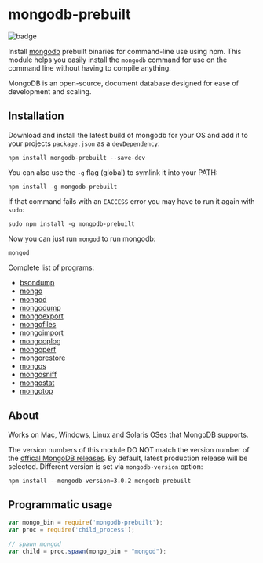 # mongodb-prebuilt


![badge](https://nodei.co/npm/mongodb-prebuilt.png?downloads=true)

Install [mongodb](https://github.com/mongodb/mongo) prebuilt binaries for command-line use using npm. This module helps you easily install the `mongodb` command for use on the command line without having to compile anything.

MongoDB is an open-source, document database designed for ease of development and scaling.

## Installation

Download and install the latest build of mongodb for your OS and add it to your projects `package.json` as a `devDependency`:

```
npm install mongodb-prebuilt --save-dev
```

You can also use the `-g` flag (global) to symlink it into your PATH:

```
npm install -g mongodb-prebuilt
```

If that command fails with an `EACCESS` error you may have to run it again with `sudo`:

```
sudo npm install -g mongodb-prebuilt
```

Now you can just run `mongod` to run mongodb:

```
mongod
```

Complete list of programs:

- [bsondump](https://docs.mongodb.org/manual/reference/program/bsondump/)
- [mongo](https://docs.mongodb.org/manual/reference/program/mongo/)
- [mongod](https://docs.mongodb.org/manual/reference/program/mongod/)
- [mongodump](https://docs.mongodb.org/manual/reference/program/mongodump/)
- [mongoexport](https://docs.mongodb.org/manual/reference/program/mongoexport/)
- [mongofiles](https://docs.mongodb.org/manual/reference/program/mongofiles/)
- [mongoimport](https://docs.mongodb.org/manual/reference/program/mongoimport/)
- [mongooplog](https://docs.mongodb.org/manual/reference/program/mongooplog/)
- [mongoperf](https://docs.mongodb.org/manual/reference/program/mongoperf/)
- [mongorestore](https://docs.mongodb.org/manual/reference/program/mongorestore/)
- [mongos](https://docs.mongodb.org/manual/reference/program/mongos/)
- [mongosniff](https://docs.mongodb.org/manual/reference/program/mongosniff/)
- [mongostat](https://docs.mongodb.org/manual/reference/program/mongostat/)
- [mongotop](https://docs.mongodb.org/manual/reference/program/mongotop/)

## About

Works on Mac, Windows, Linux and Solaris OSes that MongoDB supports.

The version numbers of this module DO NOT match the version number of the [offical MongoDB releases](https://www.mongodb.org/downloads#production). By default, latest production release will be selected. Different version is set via `mongodb-version`
option:

```
npm install --mongodb-version=3.0.2 mongodb-prebuilt
```

## Programmatic usage

``` js
var mongo_bin = require('mongodb-prebuilt');
var proc = require('child_process');

// spawn mongod
var child = proc.spawn(mongo_bin + "mongod");
```
